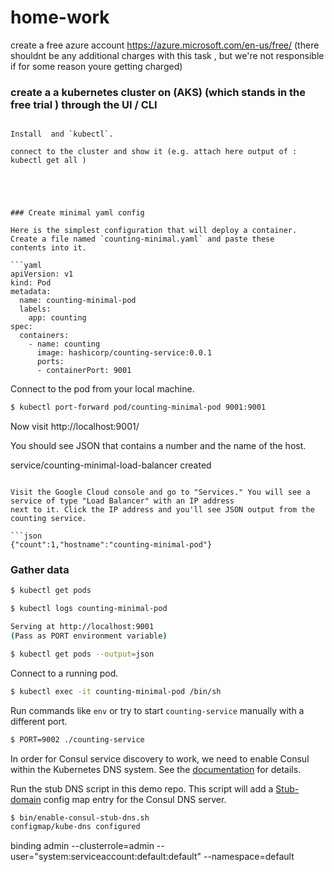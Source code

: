 # home-work
create a free azure account https://azure.microsoft.com/en-us/free/ (there shouldnt be any additional charges with this task , but we're not responsible if for some reason youre getting charged)

### create a a kubernetes cluster on (AKS) (which stands in the free trial ) through the UI / CLI 


```

Install  and `kubectl`.

connect to the cluster and show it (e.g. attach here output of : kubectl get all )





### Create minimal yaml config

Here is the simplest configuration that will deploy a container. Create a file named `counting-minimal.yaml` and paste these
contents into it.

```yaml
apiVersion: v1
kind: Pod
metadata:
  name: counting-minimal-pod
  labels:
    app: counting
spec:
  containers:
    - name: counting
      image: hashicorp/counting-service:0.0.1
      ports:
      - containerPort: 9001
```

Connect to the pod from your local machine.

```sh
$ kubectl port-forward pod/counting-minimal-pod 9001:9001
```

Now visit http://localhost:9001/

You should see JSON that contains a number and the name of the host.



service/counting-minimal-load-balancer created
```

Visit the Google Cloud console and go to "Services." You will see a service of type "Load Balancer" with an IP address
next to it. Click the IP address and you'll see JSON output from the counting service.

```json
{"count":1,"hostname":"counting-minimal-pod"}
```

### Gather data

```sh
$ kubectl get pods
```

```sh
$ kubectl logs counting-minimal-pod

Serving at http://localhost:9001
(Pass as PORT environment variable)
```

```sh
$ kubectl get pods --output=json
```

Connect to a running pod.

```sh
$ kubectl exec -it counting-minimal-pod /bin/sh
```

Run commands like `env` or try to start `counting-service` manually with a different port.

```sh
$ PORT=9002 ./counting-service
```




In order for Consul service discovery to work, we need to enable Consul within the Kubernetes DNS system. See the
[documentation](https://www.consul.io/docs/platform/k8s/dns.html) for details.

Run the stub DNS script in this demo repo. This script will add a [Stub-domain](https://kubernetes.io/docs/tasks/administer-cluster/dns-custom-nameservers/)
config map entry for the Consul DNS server.

```sh
$ bin/enable-consul-stub-dns.sh
configmap/kube-dns configured
```

binding admin --clusterrole=admin --user="system:serviceaccount:default:default" --namespace=default
```

